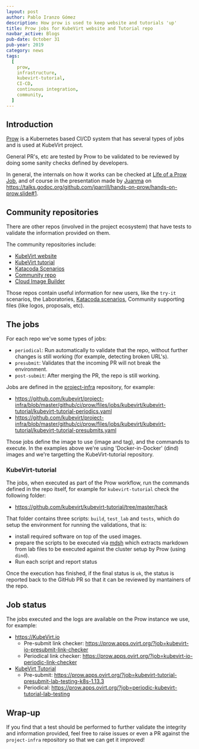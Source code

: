 ```yaml
---
layout: post
author: Pablo Iranzo Gómez
description: How prow is used to keep website and tutorials 'up'
title: Prow jobs for KubeVirt website and Tutorial repo
navbar_active: Blogs
pub-date: October 31
pub-year: 2019
category: news
tags:
  [
    prow,
    infrastructure,
    kubevirt-tutorial,
    CI-CD,
    continuous integration,
    community,
  ]
---
```


## Introduction

[Prow](https://github.com/kubernetes/test-infra/tree/master/prow) is a Kubernetes based CI/CD system that has several types of jobs and is used at KubeVirt project.

General PR's, etc are tested by Prow to be validated to be reviewed by doing some sanity checks defined by developers.

In general, the internals on how it works can be checked at [Life of a Prow Job](https://github.com/kubernetes/test-infra/blob/master/prow/life_of_a_prow_job.md), and of course in the presentation made by [Juanma](https://github.com/jparrill) on <https://talks.godoc.org/github.com/jparrill/hands-on-prow/hands-on-prow.slide#1>.

## Community repositories

There are other repos (involved in the project ecosystem) that have tests to validate the information provided on them.

The community repositories include:

- [KubeVirt website](https://github.com/kubevirt/kubevirt.github.io)
- [KubeVirt tutorial](https://github.com/kubevirt/kubevirt-tutorial)
- [Katacoda Scenarios](https://github.com/metal3-io/metal3-io.github.io)
- [Community repo](https://github.com/kubevirt/community)
- [Cloud Image Builder](https://github.com/kubevirt/cloud-image-builder)

Those repos contain useful information for new users, like the `try-it` scenarios, the Laboratories, [Katacoda scenarios](https://katacoda.com/kubevirt), Community supporting files (like logos, proposals, etc).

## The jobs

For each repo we've some types of jobs:

- `periodical`: Run automatically to validate that the repo, without further changes is still working (for example, detecting broken URL's).
- `presubmit`: Validates that the incoming PR will not break the environment.
- `post-submit`: After merging the PR, the repo is still working.

Jobs are defined in the [project-infra](https://github.com/kubevirt/project-infra/) repository, for example:

- <https://github.com/kubevirt/project-infra/blob/master/github/ci/prow/files/jobs/kubevirt/kubevirt-tutorial/kubevirt-tutorial-periodics.yaml>
- <https://github.com/kubevirt/project-infra/blob/master/github/ci/prow/files/jobs/kubevirt/kubevirt-tutorial/kubevirt-tutorial-presubmits.yaml>

Those jobs define the image to use (image and tag), and the commands to execute. In the examples above we're using 'Docker-in-Docker' (dind) images and we're targetting the KubeVirt-tutorial repository.

### KubeVirt-tutorial

The jobs, when executed as part of the Prow workflow, run the commands defined in the repo itself, for example for `kubevirt-tutorial` check the following folder:

- <https://github.com/kubevirt/kubevirt-tutorial/tree/master/hack>

That folder contains three scripts: `build`, `test_lab` and `tests`, which do setup the environment for running the validations, that is:

- install required software on top of the used images.
- prepare the scripts to be executed via [mdsh](https://github.com/bashup/mdsh) which extracts markdown from lab files to be executed against the cluster setup by Prow (using `dind`).
- Run each script and report status

Once the execution has finished, if the final status is `ok`, the status is reported back to the GitHub PR so that it can be reviewed by mantainers of the repo.

## Job status

The jobs executed and the logs are available on the Prow instance we use, for example:

- <https://KubeVirt.io>
  - Pre-submit link checker: <https://prow.apps.ovirt.org/?job=kubevirt-io-presubmit-link-checker>
  - Periodical link checker: <https://prow.apps.ovirt.org/?job=kubevirt-io-periodic-link-checker>
- [KubeVirt Tutorial](https://github.com/kubevirt/kubevirt-tutorial)
  - Pre-submit: <https://prow.apps.ovirt.org/?job=kubevirt-tutorial-presubmit-lab-testing-k8s-1.13.3>
  - Periodical: <https://prow.apps.ovirt.org/?job=periodic-kubevirt-tutorial-lab-testing>

## Wrap-up

If you find that a test should be performed to further validate the integrity and information provided, feel free to raise issues or even a PR against the `project-infra` repository so that we can get it improved!
